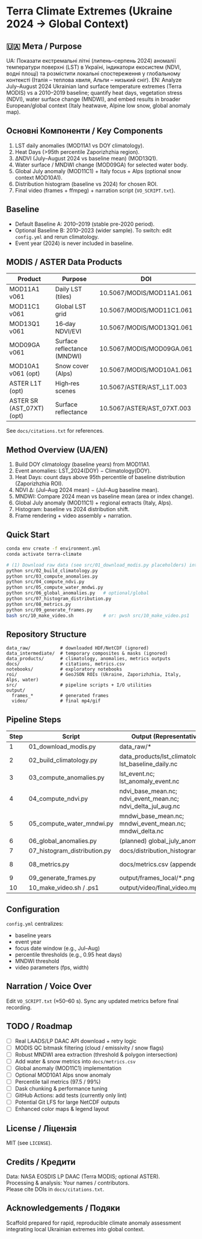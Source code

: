 # Terra Climate Extremes (Ukraine 2024 → Global Context)

## 🇺🇦 Мета / Purpose
UA: Показати екстремальні літні (липень–серпень 2024) аномалії температури поверхні (LST) в Україні, індикатори екосистем (NDVI, водні площі) та розмістити локальні спостереження у глобальному контексті (Італія – теплова хвиля, Альпи – низький сніг).
EN: Analyze July–August 2024 Ukrainian land surface temperature extremes (Terra MODIS) vs a 2010–2019 baseline; quantify heat days, vegetation stress (NDVI), water surface change (MNDWI), and embed results in broader European/global context (Italy heatwave, Alpine low snow, global anomaly map).

## Основні Компоненти / Key Components
1. LST daily anomalies (MOD11A1 vs DOY climatology).
2. Heat Days (>95th percentile Zaporizhzhia region).
3. ΔNDVI (July–August 2024 vs baseline mean) (MOD13Q1).
4. Water surface / MNDWI change (MOD09GA) for selected water body.
5. Global July anomaly (MOD11C1) + Italy focus + Alps (optional snow context MOD10A1).
6. Distribution histogram (baseline vs 2024) for chosen ROI.
7. Final video (frames + ffmpeg) + narration script (`VO_SCRIPT.txt`).

## Baseline
- Default Baseline A: 2010–2019 (stable pre-2020 period).
- Optional Baseline B: 2010–2023 (wider sample). To switch: edit `config.yml` and rerun climatology.
- Event year (2024) is never included in baseline.

## MODIS / ASTER Data Products
| Product | Purpose | DOI |
|---------|---------|-----|
| MOD11A1 v061 | Daily LST (tiles) | 10.5067/MODIS/MOD11A1.061 |
| MOD11C1 v061 | Global LST grid | 10.5067/MODIS/MOD11C1.061 |
| MOD13Q1 v061 | 16‑day NDVI/EVI | 10.5067/MODIS/MOD13Q1.061 |
| MOD09GA v061 | Surface reflectance (MNDWI) | 10.5067/MODIS/MOD09GA.061 |
| MOD10A1 v061 (opt) | Snow cover (Alps) | 10.5067/MODIS/MOD10A1.061 |
| ASTER L1T (opt) | High‑res scenes | 10.5067/ASTER/AST_L1T.003 |
| ASTER SR (AST_07XT) (opt) | Surface reflectance | 10.5067/ASTER/AST_07XT.003 |

See `docs/citations.txt` for references.

## Method Overview (UA/EN)
1. Build DOY climatology (baseline years) from MOD11A1.
2. Event anomalies: LST_2024(DOY) − Climatology(DOY).
3. Heat Days: count days above 95th percentile of baseline distribution (Zaporizhzhia ROI).
4. NDVI Δ: (Jul–Aug 2024 mean) − (Jul–Aug baseline mean).
5. MNDWI: Compare 2024 mean vs baseline mean (area or index change).
6. Global July anomaly (MOD11C1) + regional extracts (Italy, Alps).
7. Histogram: baseline vs 2024 distribution shift.
8. Frame rendering + video assembly + narration.

## Quick Start
```bash
conda env create -f environment.yml
conda activate terra-climate

# (1) Download raw data (see src/01_download_modis.py placeholders) into data_raw/
python src/02_build_climatology.py
python src/03_compute_anomalies.py
python src/04_compute_ndvi.py
python src/05_compute_water_mndwi.py
python src/06_global_anomalies.py   # optional/global
python src/07_histogram_distribution.py
python src/08_metrics.py
python src/09_generate_frames.py
bash src/10_make_video.sh           # or: pwsh src/10_make_video.ps1
```

## Repository Structure
```
data_raw/           # downloaded HDF/NetCDF (ignored)
data_intermediate/  # temporary composites & masks (ignored)
data_products/      # climatology, anomalies, metrics outputs
docs/               # citations, metrics.csv
notebooks/          # exploratory notebooks
roi/                # GeoJSON ROIs (Ukraine, Zaporizhzhia, Italy, Alps, water)
src/                # pipeline scripts + I/O utilities
output/
  frames_*          # generated frames
  video/            # final mp4/gif
```

## Pipeline Steps
| Step | Script | Output (Representative) | Status |
|------|--------|-------------------------|--------|
| 1 | 01_download_modis.py | data_raw/* | Placeholder/manual |
| 2 | 02_build_climatology.py | data_products/lst_climatology.nc; lst_baseline_daily.nc | Active |
| 3 | 03_compute_anomalies.py | lst_event.nc; lst_anomaly_event.nc | Active |
| 4 | 04_compute_ndvi.py | ndvi_base_mean.nc; ndvi_event_mean.nc; ndvi_delta_jul_aug.nc | Active |
| 5 | 05_compute_water_mndwi.py | mndwi_base_mean.nc; mndwi_event_mean.nc; mndwi_delta.nc | Active (needs QA) |
| 6 | 06_global_anomalies.py | (planned) global_july_anomaly.nc | Placeholder |
| 7 | 07_histogram_distribution.py | docs/distribution_histogram.csv | Active (limited) |
| 8 | 08_metrics.py | docs/metrics.csv (appended) | Partial (more metrics TBD) |
| 9 | 09_generate_frames.py | output/frames_local/*.png | Active |
| 10 | 10_make_video.sh / .ps1 | output/video/final_video.mp4 | Active |

## Configuration
`config.yml` centralizes:
- baseline years
- event year
- focus date window (e.g., Jul–Aug)
- percentile thresholds (e.g., 0.95 heat days)
- MNDWI threshold
- video parameters (fps, width)

## Narration / Voice Over
Edit `VO_SCRIPT.txt` (≈50–60 s). Sync any updated metrics before final recording.

## TODO / Roadmap
- [ ] Real LAADS/LP DAAC API download + retry logic
- [ ] MODIS QC bitmask filtering (cloud / emissivity / snow flags)
- [ ] Robust MNDWI area extraction (threshold & polygon intersection)
- [ ] Add water & snow metrics into `docs/metrics.csv`
- [ ] Global anomaly (MOD11C1) implementation
- [ ] Optional MOD10A1 Alps snow anomaly
- [ ] Percentile tail metrics (97.5 / 99%)
- [ ] Dask chunking & performance tuning
- [ ] GitHub Actions: add tests (currently only lint)
- [ ] Potential Git LFS for large NetCDF outputs
- [ ] Enhanced color maps & legend layout

## License / Ліцензія
MIT (see `LICENSE`).

## Credits / Кредити
Data: NASA EOSDIS LP DAAC (Terra MODIS; optional ASTER).  
Processing & analysis: Your names / contributors.  
Please cite DOIs in `docs/citations.txt`.

## Acknowledgements / Подяки
Scaffold prepared for rapid, reproducible climate anomaly assessment integrating local Ukrainian extremes into global context.
